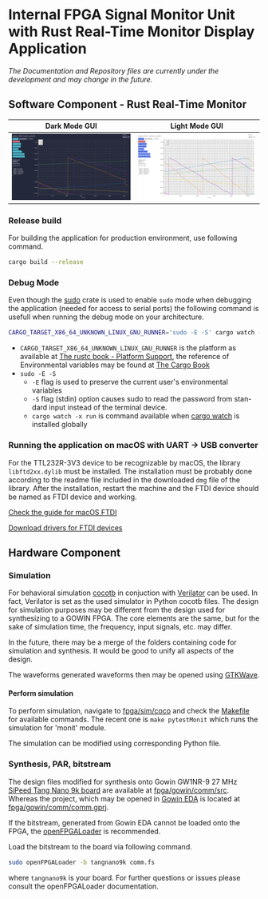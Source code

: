 # Internal FPGA Signal Monitor Unit with Rust Real-Time Monitor Display Application
_The Documentation and Repository files are currently under the development and may change in the future._

## Software Component - Rust Real-Time Monitor

Dark Mode GUI             | Light Mode GUI 
:-------------------------:|:-------------------------:
![GUI Dark Mode](docs-content/gui-screenshot-dark.png)  |  ![GUI Light Mode](docs-content/gui-screenshot-light.png)

### Release build

For building the application for production environment, use following command.

```bash
cargo build --release
```

### Debug Mode

Even though the [sudo](https://crates.io/crates/sudo) crate is used to enable `sudo` mode when debugging the application (needed for access to serial ports) the following command is usefull when running the debug mode on your architecture.

```bash
CARGO_TARGET_X86_64_UNKNOWN_LINUX_GNU_RUNNER='sudo -E -S' cargo watch -x run
```

- `CARGO_TARGET_X86_64_UNKNOWN_LINUX_GNU_RUNNER` is the platform as available at [The rustc book - Platform Support](https://doc.rust-lang.org/rustc/platform-support.html), the reference of Environmental variables may be found at [The Cargo Book](https://doc.rust-lang.org/cargo/reference/config.html)
- `sudo -E -S`
    - `-E` flag is used to preserve the current user's environmental variables
    - `-S` flag (stdin) option causes sudo to read the password from stan-dard input instead of the terminal device.
    - `cargo watch -x run` is command available when [cargo watch](https://crates.io/crates/cargo-watch) is installed globally

### Running the application on macOS with UART -> USB converter

For the TTL232R-3V3 device to be recognizable by macOS, the library `libftd2xx.dylib` must be installed. The installation must be probably done according to the readme file included in the downloaded `dmg` file of the library. After the installation, restart the machine and the FTDI device should be named as FTDI device and working.

[Check the guide for macOS FTDI](https://www.ftdichip.com/Support/Documents/InstallGuides/Mac_OS_X_Installation_Guide.pdf)

[Download drivers for FTDI devices](https://ftdichip.com/drivers/d2xx-drivers/)

## Hardware Component

### Simulation

For behavioral simulation [cocotb](https://www.cocotb.org/) in conjuction with [Verilator](https://www.veripool.org/verilator/) can be used. In fact, Verilator is set as the used simulator in Python cocotb files. The design for simulation purposes may be different from the design used for synthesizing to a GOWIN FPGA. The core elements are the same, but for the sake of simulation time, the frequency, input signals, etc. may differ.

In the future, there may be a merge of the folders containing code for simulation and synthesis. It would be good to unify all aspects of the design.

The waveforms generated waveforms then may be opened using [GTKWave](https://gtkwave.sourceforge.net/).

#### Perform simulation

To perform simulation, navigate to [fpga/sim/coco](fpga/sim/coco) and check the [Makefile](fpga/sim/coco/Makefile) for available commands. The recent one is `make pytestMonit` which runs the simulation for 'monit' module.

The simulation can be modified using corresponding Python file.

### Synthesis, PAR, bitstream

The design files modified for synthesis onto Gowin GW1NR-9 27 MHz [SiPeed Tang Nano 9k board](https://wiki.sipeed.com/hardware/en/tang/Tang-Nano-9K/Nano-9K.html) are available at [fpga/gowin/comm/src](fpga/gowin/comm/src). Whereas the project, which may be opened in [Gowin EDA](https://www.gowinsemi.com/en/support/home/) is located at [fpga/gowin/comm/comm.gprj](fpga/gowin/comm/comm.gprj).

If the bitstream, generated from Gowin EDA cannot be loaded onto the FPGA, the [openFPGALoader](https://github.com/trabucayre/openFPGALoader) is recommended.

Load the bitstream to the board via following command.

```bash
sudo openFPGALoader -b tangnano9k comm.fs
```

where `tangnano9k` is your board. For further questions or issues please consult the openFPGALoader documentation.
